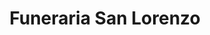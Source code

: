 ---
title: "Funeraria San Lorenzo"
url: /barrantes/funeraria-san-lorenzo/
shop: directores de funerarias
---